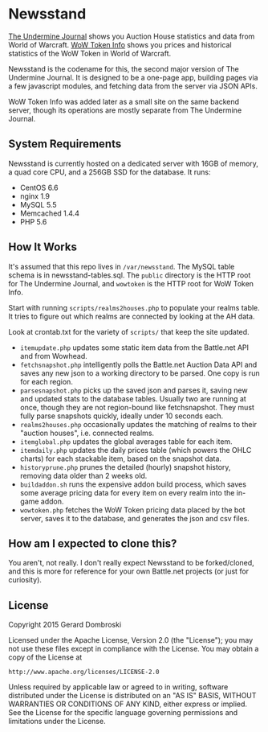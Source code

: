 # Newsstand

[The Undermine Journal](https://theunderminejournal.com) shows you Auction House statistics and data from World of Warcraft.
[WoW Token Info](https://wowtoken.info) shows you prices and historical statistics of the WoW Token in World of Warcraft.

Newsstand is the codename for this, the second major version of The Undermine Journal. It is designed to be a one-page app, building pages via a few javascript modules, and fetching data from the server via JSON APIs.

WoW Token Info was added later as a small site on the same backend server, though its operations are mostly separate from The Undermine Journal.

## System Requirements

Newsstand is currently hosted on a dedicated server with 16GB of memory, a quad core CPU, and a 256GB SSD for the database. It runs:
 - CentOS 6.6
 - nginx 1.9
 - MySQL 5.5
 - Memcached 1.4.4
 - PHP 5.6

## How It Works

It's assumed that this repo lives in `/var/newsstand`. The MySQL table schema is in newsstand-tables.sql. The `public` directory is the HTTP root for The Undermine Journal, and `wowtoken` is the HTTP root for WoW Token Info.

Start with running `scripts/realms2houses.php` to populate your realms table. It tries to figure out which realms are connected by looking at the AH data.

Look at crontab.txt for the variety of `scripts/` that keep the site updated.
 - `itemupdate.php` updates some static item data from the Battle.net API and from Wowhead.
 - `fetchsnapshot.php` intelligently polls the Battle.net Auction Data API and saves any new json to a working directory to be parsed. One copy is run for each region.
 - `parsesnapshot.php` picks up the saved json and parses it, saving new and updated stats to the database tables. Usually two are running at once, though they are not region-bound like fetchsnapshot. They must fully parse snapshots quickly, ideally under 10 seconds each.
 - `realms2houses.php` occasionally updates the matching of realms to their "auction houses", i.e. connected realms.
 - `itemglobal.php` updates the global averages table for each item.
 - `itemdaily.php` updates the daily prices table (which powers the OHLC charts) for each stackable item, based on the snapshot data.
 - `historyprune.php` prunes the detailed (hourly) snapshot history, removing data older than 2 weeks old.
 - `buildaddon.sh` runs the expensive addon build process, which saves some average pricing data for every item on every realm into the in-game addon.
 - `wowtoken.php` fetches the WoW Token pricing data placed by the bot server, saves it to the database, and generates the json and csv files.

## How am I expected to clone this?

You aren't, not really. I don't really expect Newsstand to be forked/cloned, and this is more for reference for your own Battle.net projects (or just for curiosity).

## License

Copyright 2015 Gerard Dombroski

Licensed under the Apache License, Version 2.0 (the "License");
you may not use these files except in compliance with the License.
You may obtain a copy of the License at

    http://www.apache.org/licenses/LICENSE-2.0

Unless required by applicable law or agreed to in writing, software
distributed under the License is distributed on an "AS IS" BASIS,
WITHOUT WARRANTIES OR CONDITIONS OF ANY KIND, either express or implied.
See the License for the specific language governing permissions and
limitations under the License.
